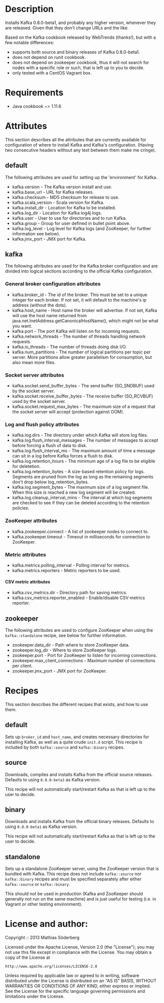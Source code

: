# Description
Installs Kafka 0.8.0-beta1, and probably any higher version, whenever they are
released. Given that they don't change URLs and the like.

Based on the Kafka cookbook released by WebTrends (thanks!), but with a few
notable differences:

* supports both source and binary releases of Kafka 0.8.0-beta1.
* does not depend on runit cookbook.
* does not depend on zookeeper cookbook, thus it will not search for nodes with
  a specific role or such, that is left up to you to decide.
* only tested with a CentOS Vagrant box.

# Requirements
* Java cookbook ~> 1.11.6

# Attributes
This section describes all the attributes that are currently available for
configuration of where to install Kafka and Kafka's configuration. (Having two
consecutive headers without any text between them make me cringe).

## default
The following attributes are used for setting up the 'environment' for Kafka.

* kafka.version - The Kafka version install and use.
* kafka.base\_url - URL for Kafka releases.
* kafka.checksum - MD5 checksum for release to use.
* kafka.scala\_version - Scala version for Kafka.
* kafka.install\_dir - Location for Kafka to be installed.
* kafka.log\_dir - Location for Kafka log4j logs.
* kafka.user - User to use for directories and to run Kafka.
* kafka.group - Group for user defined in bullet point above.
* kafka.log\_level - Log level for Kafka logs (and ZooKeeper, for further
  information see below).
* kafka.jmx\_port - JMX port for Kafka.

## kafka
The following attributes are used for the Kafka broker configuration and are
divided into logical sections according to the official Kafka configuration.

### General broker configuration attributes
* kafka.broker\_id - The id of the broker. This must be set to a unique integer
  for each broker. If not set, it will default to the machine's ip address
  (without the dots).
* kafka.host\_name - Host name the broker will advertise. If not set, Kafka will
  use the host name returned from java.net.InetAddress.getCanonicalHostName(),
  which might not be what you want.
* kafka.port - The port Kafka will listen on for incoming requests.
* kafka.network\_threads - The number of threads handling network requests.
* kafka.io\_threads - The number of threads doing disk I/O.
* kafka.num\_partitions - The number of logical partitions per topic per server.
  More partitions allow greater parallelism for consumption, but also mean more
  files.

### Socket server attributes
* kafka.socket.send\_buffer\_bytes - The send buffer (SO\_SNDBUF) used by the
  socket server.
* kafka.socket.receive\_buffer\_bytes - The receive buffer (SO\_RCVBUF) used by
  the socket server.
* kafka.socket.request\_max\_bytes - The maximum size of a request that the
  socket server will accept (protection against OOM).

### Log and flush policy attributes
* kafka.log.dirs - The directory under which Kafka will store log files.
* kafka.log.flush\_interval\_messages - The number of messages to accept before
  forcing a flush of data to disk.
* kafka.log.flush\_interval\_ms - The maximum amount of time a message can sit
  in a log before Kafka forces a flush to disk.
* kafka.log.retention\_hours - The minimum age of a log file to be eligible for
  deletetion.
* kafka.log.retention\_bytes - A size-based retention policy for logs. Segments
  are pruned from the log as long as the remaining segments don't drop below
  log\_retention\_bytes.
* kafka.log.segment\_bytes - The maximum size of a log segment file. When this
  size is reached a new log segment will be created.
* kafka.log.cleanup\_interval\_mins - The interval at which log segments are
  checked to see if they can be deleted according to the retention policies.

### ZooKeeper attributes
* kafka.zookeeper.connect - A list of zookeeper nodes to connect to.
* kafka.zookeeper.timeout - Timeout in milliseconds for connection to ZooKeeper.

### Metric attributes
* kafka.metrics.polling\_interval - Polling interval for metrics.
* kafka.metrics.reporters - Metric reporters to be used.

#### CSV metric attributes
* kafka.csv\_metrics.dir - Directory path for saving metrics.
* kafka.csv\_metrics.reporter\_enabled - Enable/disable CSV metrics reporter.

## zookeeper
The following attributes are used to configure ZooKeeper when using the
``kafka::standalone`` recipe, see below for further information.

* zookeeper.data\_dir - Path where to store ZooKeeper data.
* zookeeper.log\_dir - Where to store ZooKeeper logs.
* zookeeper.port - Port for ZooKeeper to listen for incoming connections.
* zookeeper.max\_client\_connections - Maximum number of connections per client.
* zookeeper.jmx\_port - JMX port for ZooKeeper.

# Recipes
This section describes the different recipes that exists, and how to use them.

## default
Sets up ``broker_id`` and ``host_name``, and creates necessary directories for
installing Kafka, as well as a quite crude ``init.d`` script.
This recipe is included by both ``kafka::source`` and ``kafka::binary`` recipes.

## source
Downloads, compiles and installs Kafka from the official source releases.
Defaults to using ``0.8.0-beta1`` as Kafka version.

This recipe will not automatically start/restart Kafka as that is left up to the
user to decide.

## binary
Downloads and installs Kafka from the official binary releases.
Defaults to using ``0.8.0-beta1`` as Kafka version.

This recipe will not automatically start/restart Kafka as that is left up to the
user to decide.

## standalone
Sets up a standalone ZooKeeper server, using the ZooKeeper version that is
bundled with Kafka.
This recipe does not include ``kafka::source`` nor ``kafka::binary`` recipes and
must be specified separately after either ``kafka::source`` or
``kafka::binary``.

This should not be used in production (Kafka and ZooKeeper should generally not
run on the same machine) and is just useful for testing (i.e. in Vagrant or
other testing environment).

# License and author:
Copyright :: 2013 Mathias Söderberg

Licensed under the Apache License, Version 2.0 (the "License");
you may not use this file except in compliance with the License.
You may obtain a copy of the License at

    http://www.apache.org/licenses/LICENSE-2.0

Unless required by applicable law or agreed to in writing, software
distributed under the License is distributed on an "AS IS" BASIS,
WITHOUT WARRANTIES OR CONDITIONS OF ANY KIND, either express or implied.
See the License for the specific language governing permissions and
limitations under the License.

<!---
Contributing
------------

1. Fork the repository on Github
2. Create a named feature branch (like `add\_component\_x`)
3. Write you change
4. Write tests for your change (if applicable)
5. Run the tests, ensuring they all pass
6. Submit a Pull Request using Github
-->
